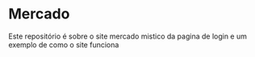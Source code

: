 # Mercado
Este repositório é sobre o site mercado mistico da pagina de login e um exemplo de como o site funciona
